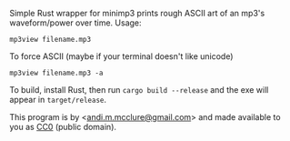 Simple Rust wrapper for minimp3 prints rough ASCII art of an mp3's waveform/power over time. Usage:

    mp3view filename.mp3

To force ASCII (maybe if your terminal doesn't like unicode)

    mp3view filename.mp3 -a

To build, install Rust, then run `cargo build --release` and the exe will appear in `target/release`.

This program is by <<andi.m.mcclure@gmail.com>> and made available to you as [CC0](https://creativecommons.org/public-domain/cc0/) (public domain).
